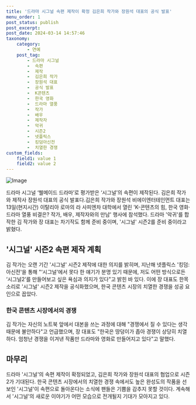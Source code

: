 ```yaml
---
title: '드라마 시그널 속편 제작이 확정 김은희 작가와 장원석 대표의 공식 발표'
menu_order: 1
post_status: publish
post_excerpt: 
post_date: 2024-03-14 14:57:46
taxonomy:
    category:
        - 연예
    post_tag:
        - 드라마 시그널
        -  속편
        -  제작
        -  김은희 작가
        -  장원석 대표
        -  공식 발표
        -  K콘텐츠
        -  한국 영화
        -  드라마 열풍
        -  작가
        -  배우
        -  제작자
        -  악귀
        -  시즌2
        -  넷플릭스
        -  킹덤아신전
        -  치열한 경쟁
custom_fields:
    field1: value 1
    field2: value 2
---
```


![Image](https://mimgnews.pstatic.net/image/021/2024/03/14/0002626348_001_20240314094301033.jpg?type=w540)

드라마 시그널 ‘웰메이드 드라마’로 평가받은 ‘시그널’의 속편이 제작된다. 김은희 작가와 제작사 장원석 대표의 공식 발표다.김은희 작가와 장원석 비에이엔터테인먼트 대표는 13일(현지시간) 이탈리아 로마의 라 사피엔차 대학에서 열린 'K-콘텐츠의 힘, 한국 영화·드라마 열풍 비결은? 작가, 배우, 제작자와의 만남' 행사에 참석했다. 드라마 '악귀'를 합작한 김 작가와 장 대표는 차기작도 함께 준비 중이며, '시그널' 시즌2를 준비 중이라고 밝혔다.
## '시그널' 시즌2 속편 제작 계획
김 작가는 오랜 기간 '시그널' 시즌2 제작에 대한 의지를 밝히며, 지난해 넷플릭스 '킹덤:아신전'을 통해 "‘시그널’에서 못다 한 얘기가 분명 있기 때문에, 저도 어떤 방식으로든 ‘시그널2’를 만들어보고 싶은 욕심과 의지가 있다"고 밝힌 바 있다. 이에 장 대표도 한목소리로 '시그널' 시즌2 제작을 공식화했으며, 한국 콘텐츠 시장의 치열한 경쟁을 성공 요인으로 꼽았다.
### 한국 콘텐츠 시장에서의 경쟁
김 작가는 자신의 노트북 앞에서 대본을 쓰는 과정에 대해 "경쟁에서 질 수 있다는 생각 때문에 불안하다"고 언급했으며, 장 대표도 "한국은 땅덩이가 좁아 경쟁이 상당히 치열하다. 엄청난 경쟁을 이겨낸 작품만 드라마와 영화로 만들어지고 있다"고 말했다.
## 마무리
드라마 '시그널'의 속편 제작이 확정되었고, 김은희 작가와 장원석 대표의 협업으로 시즌2가 기대된다. 한국 콘텐츠 시장에서의 치열한 경쟁 속에서도 높은 완성도의 작품을 선보인 '시그널'이 속편으로 돌아온다는 소식에 팬들은 기쁨을 감추지 못할 것이다. 계속해서 '시그널'의 새로운 이야기가 어떤 모습으로 전개될지 기대가 모아지고 있다.
